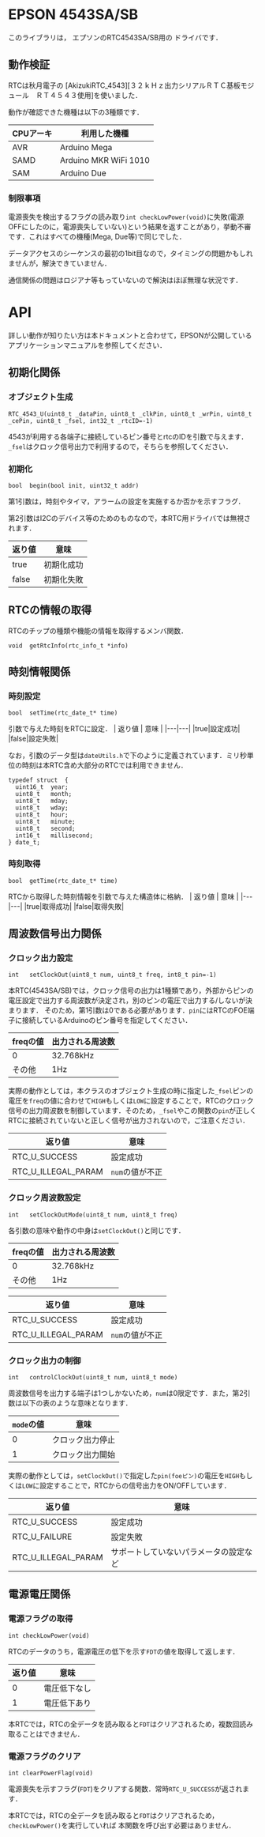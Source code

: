 # EPSON 4543SA/SB

このライブラリは，
エプソンのRTC4543SA/SB用の
ドライバです．


## 動作検証
RTCは秋月電子の
[AkizukiRTC_4543][３２ｋＨｚ出力シリアルＲＴＣ基板モジュール　ＲＴ４５４３使用]を使いました．

動作が確認できた機種は以下の3種類です．

| CPUアーキ | 利用した機種 |
|---|---|
| AVR | Arduino Mega |
| SAMD | Arduino MKR WiFi 1010 |
| SAM | Arduino Due |

### 制限事項
電源喪失を検出するフラグの読み取り``int checkLowPower(void)``に失敗(電源OFFにしたのに，電源喪失していない)という結果を返すことがあり，挙動不審です．これはすべての機種(Mega, Due等)で同じでした．

データアクセスのシーケンスの最初の1bit目なので，タイミングの問題かもしれませんが，解決できていません．

通信関係の問題はロジアナ等もっていないので解決はほぼ無理な状況です．

# API

詳しい動作が知りたい方は本ドキュメントと合わせて，EPSONが公開しているアプリケーションマニュアルを参照してください．

## 初期化関係
### オブジェクト生成
```
RTC_4543_U(uint8_t _dataPin, uint8_t _clkPin, uint8_t _wrPin, uint8_t _cePin, uint8_t _fsel, int32_t _rtcID=-1)
```

4543が利用する各端子に接続しているピン番号とrtcのIDを引数で与えます．
``_fsel``はクロック信号出力で利用するので，そちらを参照してください．

### 初期化
```
bool  begin(bool init, uint32_t addr)
```

第1引数は，時刻やタイマ，アラームの設定を実施するか否かを示すフラグ．

第2引数はI2Cのデバイス等のためのものなので，本RTC用ドライバでは無視されます．

| 返り値 | 意味 |
|---|---|
|true|初期化成功|
|false|初期化失敗|

## RTCの情報の取得
RTCのチップの種類や機能の情報を取得するメンバ関数．
```
void  getRtcInfo(rtc_info_t *info)
```

## 時刻情報関係
### 時刻設定
```
bool  setTime(rtc_date_t* time)
```
引数で与えた時刻をRTCに設定．
| 返り値 | 意味 |
|---|---|
|true|設定成功|
|false|設定失敗|

なお，引数のデータ型は``dateUtils.h``で下のように定義されています．ミリ秒単位の時刻は本RTC含め大部分のRTCでは利用できません．

```
typedef struct  {
  uint16_t  year;
  uint8_t   month;
  uint8_t   mday;
  uint8_t   wday;
  uint8_t   hour;
  uint8_t   minute;
  uint8_t   second;
  int16_t   millisecond;
} date_t;
```

### 時刻取得
```
bool  getTime(rtc_date_t* time)
```
RTCから取得した時刻情報を引数で与えた構造体に格納．
| 返り値 | 意味 |
|---|---|
|true|取得成功|
|false|取得失敗|


## 周波数信号出力関係
### クロック出力設定
```
int   setClockOut(uint8_t num, uint8_t freq, int8_t pin=-1)
```

本RTC(4543SA/SB)では，クロック信号の出力は1種類であり，外部からピンの電圧設定で出力する周波数が決定され，別のピンの電圧で出力する/しないが決まります．
そのため，第1引数は0である必要があります．``pin``にはRTCのFOE端子に接続しているArduinoのピン番号を指定してください．

| freqの値 | 出力される周波数 |
|---|---|
| 0 |32.768kHz|
|その他 | 1Hz|

実際の動作としては，本クラスのオブジェクト生成の時に指定した``_fsel``ピンの電圧を``freq``の値に合わせて``HIGH``もしくは``LOW``に設定することで，RTCのクロック信号の出力周波数を制御しています．そのため，``_fsel``やこの関数の``pin``が正しくRTCに接続されていないと正しく信号が出力されないので，ご注意ください．

| 返り値 | 意味 |
|---|---|
|RTC_U_SUCCESS |設定成功|
|RTC_U_ILLEGAL_PARAM |``num``の値が不正|

### クロック周波数設定
```
int   setClockOutMode(uint8_t num, uint8_t freq)
```
各引数の意味や動作の中身は``setClockOut()``と同じです．

| freqの値 | 出力される周波数 |
|---|---|
| 0 |32.768kHz|
|その他 | 1Hz|

| 返り値 | 意味 |
|---|---|
|RTC_U_SUCCESS |設定成功|
|RTC_U_ILLEGAL_PARAM |``num``の値が不正|

### クロック出力の制御
```
int   controlClockOut(uint8_t num, uint8_t mode)
```
周波数信号を出力する端子は1つしかないため，``num``は0限定です．また，第2引数は以下の表のような意味となります．

|``mode``の値|意味|
|---|---|
|0|クロック出力停止|
|1|クロック出力開始|


実際の動作としては，``setClockOut()``で指定した``pin(foeピン)``の電圧を``HIGH``もしくは``LOW``に設定することで，RTCからの信号出力をON/OFFしています．

| 返り値 | 意味 |
|---|---|
|RTC_U_SUCCESS |設定成功|
|RTC_U_FAILURE |設定失敗|
|RTC_U_ILLEGAL_PARAM |サポートしていないパラメータの設定など|


## 電源電圧関係
### 電源フラグの取得
```
int checkLowPower(void)
```
RTCのデータのうち，電源電圧の低下を示す``FDT``の値を取得して返します．

| 返り値 | 意味 |
|---|---|
|0 |電圧低下なし|
|1 |電圧低下あり|

本RTCでは，RTCの全データを読み取ると``FDT``はクリアされるため，複数回読み取ることはできません．

### 電源フラグのクリア
```
int clearPowerFlag(void)
```
電源喪失を示すフラグ(``FDT``)をクリアする関数．常時``RTC_U_SUCCESS``が返されます．

本RTCでは，RTCの全データを読み取ると``FDT``はクリアされるため，``checkLowPower()``を実行していれば
本関数を呼び出す必要はありません．


[AkizukiRTC_4543]:https://akizukidenshi.com/catalog/g/gK-10722/
[Grove]:https://www.seeedstudio.io/category/Grove-c-1003.html
[SeedStudio]:https://www.seeedstudio.io/
[AdafruitUSD]:https://github.com/adafruit/Adafruit_Sensor
[shield]:https://www.seeedstudio.com/Base-Shield-V2-p-1378.html
[M0Pro]:https://store.arduino.cc/usa/arduino-m0-pro
[Due]:https://store.arduino.cc/usa/arduino-due
[Uno]:https://store.arduino.cc/usa/arduino-uno-rev3
[UnoWiFi]:https://store.arduino.cc/usa/arduino-uno-wifi-rev2
[Mega]:https://store.arduino.cc/usa/arduino-mega-2560-rev3
[LeonardoEth]:https://store.arduino.cc/usa/arduino-leonardo-eth
[ProMini]:https://www.sparkfun.com/products/11114
[ESPrDev]:https://www.switch-science.com/catalog/2652/
[ESPrDevShield]:https://www.switch-science.com/catalog/2811/
[ESPrOne]:https://www.switch-science.com/catalog/2620/
[ESPrOne32]:https://www.switch-science.com/catalog/3555/
[Grove]:https://www.seeedstudio.io/category/Grove-c-1003.html
[SeedStudio]:https://www.seeedstudio.io/
[Arduino]:http://https://www.arduino.cc/
[Sparkfun]:https://www.sparkfun.com/
[SwitchScience]:https://www.switch-science.com/



<!--- コメント

## 動作検証

|CPU| 機種 |ベンダ| 結果 | 備考 |
| :--- | :--- | :--- | :---: | :--- |
|AVR| [Uno R3][Uno]  |[Arduino][Arduino]|    ○  |      |
|       | [Mega2560 R3][Mega] |[Arduino][Arduino] |  ○    |      |
|       | [Leonardo Ethernet][LeonardoEth] |[Arduino][Arduino] |  △   |   割り込みピンが使えない? (D3,D4はだめだった)   |
|       | [Uno WiFi][UnoWiFi] |[Arduino][Arduino] |    ○  | |
|       | [Pro mini 3.3V][ProMini] | [Sparkfun][Sparkfun] | ○     |      |
| ARM/M0+ | [M0 Pro][M0Pro] |[Arduino][Arduino] |○||
|ESP8266|[ESPr developer][ESPrDev]| [スイッチサイエンス][SwitchScience] |○|D14|
|ESP32 | [ESPr one 32][ESPrOne32] | [スイッチサイエンス][SwitchScience] |○|　D13|

## 外部リンク

- Seeed Studio技術Wiki [http://wiki.seeedstudio.com/Grove-3-Axis_Digital_Accelerometer-1.5g/][SeedWiki]
- センサ商品ページ [https://www.seeedstudio.com/Grove-3-Axis-Digital-Accelerometer-1-5-p-765.html][ProductPage]
- ソースリポジトリ [https://github.com/Seeed-Studio/Accelerometer_MMA7660][github]
- Adafruit Unified Sensor Driver - [https://github.com/adafruit/Adafruit_Sensor][AdafruitUSD]
- Groveシールド - [https://www.seeedstudio.com/Base-Shield-V2-p-1378.html][shield]
- Arduino M0 Pro - [https://store.arduino.cc/usa/arduino-m0-pro][M0Pro]
- Arduino Due - [https://store.arduino.cc/usa/arduino-due][Due]
- Arduino Uno R3 - [https://store.arduino.cc/usa/arduino-uno-rev3][Uno]
- Arduino Uno WiFi - [https://store.arduino.cc/usa/arduino-uno-wifi-rev2][UnoWiFi]
- Arduino Leonardo Ethernet - [https://store.arduino.cc/usa/arduino-leonardo-eth][LeonardoEth]
- Arduino Mega2560 R3 - [https://store.arduino.cc/usa/arduino-mega-2560-rev3][Mega]
- Arduino Pro mini 328 - 3.3V/8MHz - [https://www.sparkfun.com/products/11114][ProMini]
- ESPr developer - [https://www.switch-science.com/catalog/2652/][ESPrDev]
- ESPr Developer用GROVEシールド - [https://www.switch-science.com/catalog/2811/][ESPrDevShield]
- ESpr one - [https://www.switch-science.com/catalog/2620/][ESPrOne]
- ESPr one 32 - [https://www.switch-science.com/catalog/3555/][ESPrOne32]
- Grove - [https://www.seeedstudio.io/category/Grove-c-1003.html][Grove]
- Seed Studio - [https://www.seeedstudio.io/][SeedStudio]
- Sparkfun Electronics - [https://www.sparkfun.com/][Sparkfun]
- スイッチサイエンス - [https://www.switch-science.com/][SwitchScience]


[Grove]:https://www.seeedstudio.io/category/Grove-c-1003.html
[SeedStudio]:https://www.seeedstudio.io/
[ProductPage]:https://www.seeedstudio.com/Grove-3-Axis-Digital-Accelerometer-1-5-p-765.html
[SeedWiki]:http://wiki.seeedstudio.com/Grove-3-Axis_Digital_Accelerometer-1.5g/
[github]:https://github.com/Seeed-Studio/Accelerometer_MMA7660
[AdafruitUSD]:https://github.com/adafruit/Adafruit_Sensor
[shield]:https://www.seeedstudio.com/Base-Shield-V2-p-1378.html
[M0Pro]:https://store.arduino.cc/usa/arduino-m0-pro
[Due]:https://store.arduino.cc/usa/arduino-due
[Uno]:https://store.arduino.cc/usa/arduino-uno-rev3
[UnoWiFi]:https://store.arduino.cc/usa/arduino-uno-wifi-rev2
[Mega]:https://store.arduino.cc/usa/arduino-mega-2560-rev3
[LeonardoEth]:https://store.arduino.cc/usa/arduino-leonardo-eth
[ProMini]:https://www.sparkfun.com/products/11114
[ESPrDev]:https://www.switch-science.com/catalog/2652/
[ESPrDevShield]:https://www.switch-science.com/catalog/2811
[ESPrOne]:https://www.switch-science.com/catalog/2620/
[ESPrOne32]:https://www.switch-science.com/catalog/3555/
[Grove]:https://www.seeedstudio.io/category/Grove-c-1003.html
[SeedStudio]:https://www.seeedstudio.io/
[Arduino]:http://https://www.arduino.cc/
[Sparkfun]:https://www.sparkfun.com/
[SwitchScience]:https://www.switch-science.com/


[Adafruit Unified Sensor Driver][AdafruitUSD]
[Groveシールド][shield]
[Arduino M0 Pro][M0Pro]
[Arduino Due][Due]
[Arduino Uno R3][Uno]
[Arduino Mega2560 R3][Mega]
[Arduino Leonardo Ethernet][LeonardoEth]
[Arduino Pro mini 328 - 3.3V/8MHz][ProMini]
[ESpr one][ESPrOne]
[ESPr one 32][ESPrOne32]
[Grove][Grove]
[Seed Studio][SeedStudio]
[Arduino][Arduino]
[Sparkfun][Sparkfun]
[スイッチサイエンス][SwitchScience]
--->
